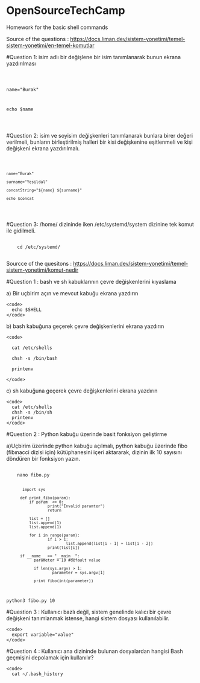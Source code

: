 # OpenSourceTechCamp
  Homework for the basic shell commands 
  
  Source of the questions : https://docs.liman.dev/sistem-yonetimi/temel-sistem-yonetimi/en-temel-komutlar
  
#Question 1: isim adlı bir değişlene bir isim tanımlanarak bunun ekrana yazdırılması

<code>
  
  name="Burak"
  
  echo $name
  
 </code>
 
 
#Question 2: isim ve soyisim değişkenleri tanımlanarak bunlara birer değeri verilmeli, bunların birleştirilmiş halleri bir kisi değişkenine eşitlenmeli ve kişi değişkeni ekrana yazdırılmalı.

  <code>
  
    name="Burak"
  
    surname="Yesildal"
  
    concatString="${name} ${surname}"
  
    echo $concat
  
  </code>
  
  
#Question 3: /home/ dizininde iken /etc/systemd/system dizinine tek komut ile gidilmeli.

  <code>
    cd /etc/systemd/
  </code>


  Sourcce of the quesitons : https://docs.liman.dev/sistem-yonetimi/temel-sistem-yonetimi/komut-nedir
  
  
#Question 1 : bash ve sh kabuklarının çevre değişkenlerini kıyaslama

  a) Bir uçbirim açın ve mevcut kabuğu ekrana yazdırın
  
    <code>
      echo $SHELL
    </code>
    
    
  b) bash kabuğuna geçerek çevre değişkenlerini ekrana yazdırın
  
    <code>
    
      cat /etc/shells
      
      chsh -s /bin/bash
      
      printenv
      
    </code>
    
    
  c) sh kabuğuna geçerek çevre değişkenlerini ekrana yazdırın
  
    <code>
      cat /etc/shells
      chsh -s /bin/sh
      printenv
    </code> 
    
    
#Question 2 : Python kabuğu üzerinde basit fonksiyon geliştirme

  a)Uçbirim üzerinde python kabuğu açılmalı, python kabuğu üzerinde fibo (fibınacci dizisi için) kütüphanesini içeri aktararak, dizinin ilk 10 sayısını döndüren 
  bir fonksiyon yazın.
  
  <code>
    nano fibo.py
    
    
           import sys

          def print_fibo(param):
              if param  <= 0:
                      print("Invalid paramter")
                      return

              list = []
              list.append(1)
              list.append(1)

              for i in range(param):
                      if i > 1:
                              list.append(list[i - 1] + list[i - 2])
                      print(list[i])

          if __name__ == "__main__":
                parameter = 10 #default value

                if len(sys.argv) > 1:
                        parameter = sys.argv[1]

                print_fibo(int(parameter)) 
    
   python3 fibo.py 10
    </code>
  
  
  
  #Question 3 : Kullanıcı bazlı değil, sistem genelinde kalıcı bir çevre değişkeni tanımlanmak istense, hangi sistem dosyası kullanılabilir.
  
    <code>
      export variable="value"
    </code>
  
  
  #Question 4 : Kullanıcı ana dizininde bulunan dosyalardan hangisi Bash geçmişini depolamak için kullanılır?
  
    <code>
      cat ~/.bash_history
  </code>
  
  
  
  
  
  
  
  
  
  
  
  
  
